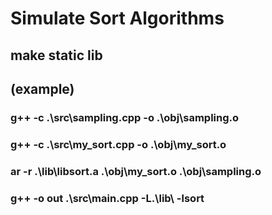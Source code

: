 Simulate Sort Algorithms
=========================

make static lib
---------------
## (example)
### g++ -c .\src\sampling.cpp -o .\obj\sampling.o
### g++ -c .\src\my_sort.cpp -o .\obj\my_sort.o
### ar -r .\lib\libsort.a .\obj\my_sort.o .\obj\sampling.o
### g++ -o out .\src\main.cpp -L.\lib\ -lsort